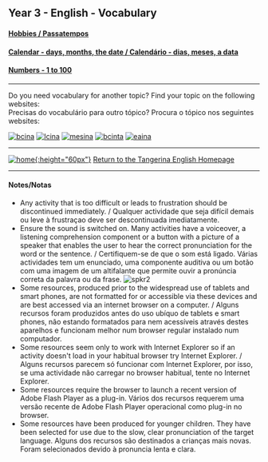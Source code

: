 ## Year 3 - English - Vocabulary

#### [Hobbies / Passatempos](https://tangerina-pt.github.io/English/Hobbies_CD)
#### [Calendar - days, months, the date / Calendário - dias, meses, a data](https://tangerina-pt.github.io/English/Calendar_CD)
#### [Numbers - 1 to 100](https://tangerina-pt.github.io/English/Cardinal_Numbers_C)
<!--#### [Classroom objects](https://tangerina-pt.github.io/English/Classroom_Objects_CD) (com algumas actividades adicionais)
#### [Body Parts / Partes do corpo](https://tangerina-pt.github.io/English/Body_Parts_C) (com algumas actividades adicionais)-->

<!--#### [Colours / Cores](https://tangerina-pt.github.io/English/Colours_CD)
#### [Body Parts / Partes do corpo](https://tangerina-pt.github.io/English/Body_Parts_CD)
#### [The Alphabet](https://tangerina-pt.github.io/English/Alphabet_CD)-->
***
Do you need vocabulary for another topic? Find your topic on the following websites:  
Precisas do vocabulário para outro tópico? Procura o tópico nos seguintes websites:

[![bcina](/images/bcina.PNG)](https://learnenglishkids.britishcouncil.org/en/word-games) [![lcina](/images/lcina.PNG)](http://www.learningchocolate.com/all?sort_by=monthcount) [![mesina](/images/mesina.PNG)](http://www.mes-games.com/) [![bcinta](/images/bcinta.PNG)](https://learnenglishteens.britishcouncil.org/grammar-vocabulary/vocabulary-exercises) [![eaina](/images/eaina.PNG)](https://www.englishactivities.net/english-topics-esl)

***
[![home](https://1blockatatime.github.io/English/images/home.png){:height="60px"}](https://tangerina-pt.github.io/English) [Return to the Tangerina English Homepage](https://tangerina-pt.github.io/English)  

***
#### Notes/Notas
* Any activity that is too difficult or leads to frustration should be discontinued immediately. / Qualquer actividade que seja difícil demais ou leve à frustraçao deve ser descontinuada imediatamente.
* Ensure the sound is switched on. Many activities have a voiceover, a listening comprehension component or a button with a picture of a speaker that enables the user to hear the correct pronunciation for the word or the sentence. / Certifiquem-se de que o som está ligado. Várias actividades tem um enunciado, uma componente auditiva ou um botão com uma imagem de um altifalante que permite ouvir a pronúncia correta da palavra ou da frase. ![spkr2](/images/spkr2.PNG)
* Some resources, produced prior to the widespread use of tablets and smart phones, are not formatted for or accessible via these devices and are best accessed via an internet browser on a computer. / Alguns recursos foram produzidos antes do uso ubíquo de tablets e smart phones, não estando formatados para nem acessíveis através destes aparelhos e funcionam melhor num browser regular instalado num computador.
* Some resources seem only to work with Internet Explorer so if an activity doesn't load in your habitual browser try Internet Explorer. / Alguns recursos parecem só funcionar com Internet Explorer, por isso, se uma actividade não carregar no browser habitual, tente no Internet Explorer.
* Some resources require the browser to launch a recent version of Adobe Flash Player as a plug-in. Vários dos recursos requerem uma versão recente de Adobe Flash Player operacional como plug-in no browser.
* Some resources have been produced for younger children. They have been selected for use due to the slow, clear pronunciation of the target language. Alguns dos recursos são destinados a crianças mais novas. Foram selecionados devido à pronuncia lenta e clara.
